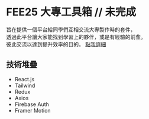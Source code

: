 # FEE25 大專工具箱 // 未完成
旨在提供一個平台給同學們互相交流大專製作時的套件，<br/>
透過此平台讓大家能找到學習上的夥伴，或是有經驗的前輩。<br/>
彼此交流以達到提升效率的目的。
[點我詳細](https://github.com/Holin5566/holin5566.github.io "點我詳細")

## 技術堆疊
- React.js
- Tailwind
- Redux
- Axios
- Firebase Auth
- Framer Motion
